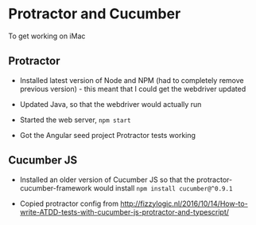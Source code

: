 # Protractor and Cucumber

To get working on iMac

## Protractor

* Installed latest version of Node and NPM (had to completely remove 
previous version) - this meant that I could get the webdriver updated

* Updated Java, so that the webdriver would actually run

* Started the web server, `npm start`

* Got the Angular seed project Protractor tests working

## Cucumber JS

* Installed an older version of Cucumber JS so that the 
protractor-cucumber-framework would install `npm install cucumber@^0.9.1`

* Copied protractor config from <http://fizzylogic.nl/2016/10/14/How-to-write-ATDD-tests-with-cucumber-js-protractor-and-typescript/>





